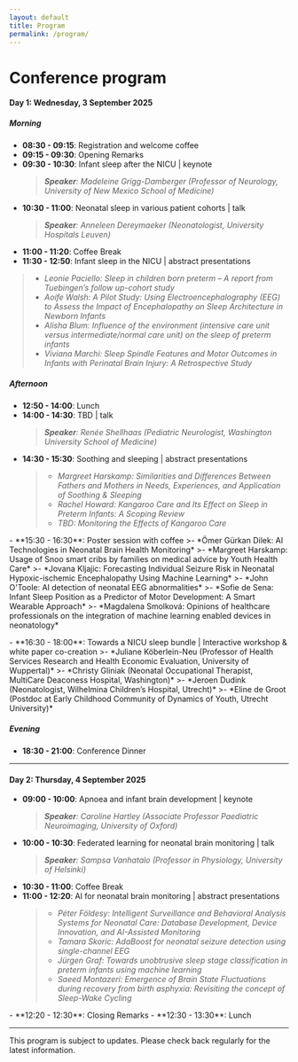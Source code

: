 ```yaml
---
layout: default
title: Program
permalink: /program/
---
```

# Conference program

#### Day 1: Wednesday, 3 September 2025
##### Morning
- **08:30 - 09:15**: Registration and welcome coffee  
- **09:15 - 09:30**: Opening Remarks  
- **09:30 - 10:30**: Infant sleep after the NICU | keynote
  >***Speaker**: Madeleine Grigg-Damberger (Professor of Neurology, University of New Mexico School of Medicine)*  
- **10:30 - 11:00**: Neonatal sleep in various patient cohorts | talk
  >***Speaker**: Anneleen Dereymaeker (Neonatologist, University Hospitals Leuven)* 
- **11:00 - 11:20**: Coffee Break  
- **11:30 - 12:50**: Infant sleep in the NICU | abstract presentations
>- *Leonie Paciello: Sleep in children born preterm – A report from Tuebingen’s follow up-cohort study*
>- *Aoife Walsh: A Pilot Study: Using Electroencephalography (EEG) to Assess the Impact of Encephalopathy on Sleep Architecture in Newborn Infants*
>- *Alisha Blum: Influence of the environment (intensive care unit versus intermediate/normal care unit) on the sleep of preterm infants*
>- *Viviana Marchi: Sleep Spindle Features and Motor Outcomes in Infants with Perinatal Brain Injury: A Retrospective Study*

##### Afternoon
- **12:50 - 14:00**: Lunch  
- **14:00 - 14:30**: TBD | talk
  >***Speaker**: Renée Shellhaas (Pediatric Neurologist, Washington University School of Medicine)*    
- **14:30 - 15:30**: Soothing and sleeping | abstract presentations
  >- *Margreet Harskamp: Similarities and Differences Between Fathers and Mothers in Needs, Experiences, and Application of Soothing & Sleeping*  
  >- *Rachel Howard: Kangaroo Care and Its Effect on Sleep in Preterm Infants: A Scoping Review*
  >- *TBD: Monitoring the Effects of Kangaroo Care*
<!-- Add empty line to prevent overflow of previous line -->
<ul>
  <li style="list-style: none;"></li>  
</ul>
- **15:30 - 16:30**: Poster session with coffee
  >- *Ömer Gürkan Dilek: AI Technologies in Neonatal Brain Health Monitoring*
  >- *Margreet Harskamp: Usage of Snoo smart cribs by families on medical advice by Youth Health Care*
  >- *Jovana Kljajic: Forecasting Individual Seizure Risk in Neonatal Hypoxic-ischemic Encephalopathy Using Machine Learning*
  >- *John O'Toole: AI detection of neonatal EEG abnormalities*
  >- *Sofie de Sena: Infant Sleep Position as a Predictor of Motor Development: A Smart Wearable Approach*
  >- *Magdalena Smolková: Opinions of healthcare professionals on the integration of machine learning enabled devices in neonatology*
<!-- Add empty line to prevent overflow of previous line -->
<ul>
  <li style="list-style: none;"></li>  
</ul>
- **16:30 - 18:00**: Towards a NICU sleep bundle | Interactive workshop & white paper co-creation
  >- *Juliane Köberlein-Neu (Professor of Health Services Research and Health Economic Evaluation, University of Wuppertal)*  
  >- *Christy Gliniak (Neonatal Occupational Therapist, MultiCare Deaconess Hospital, Washington)*  
  >- *Jeroen Dudink (Neonatologist, Wilhelmina Children’s Hospital, Utrecht)*  
  >- *Eline de Groot (Postdoc at Early Childhood Community of Dynamics of Youth, Utrecht University)*  

##### Evening
- **18:30 - 21:00**: Conference Dinner 

---

#### Day 2: Thursday, 4 September 2025

- **09:00 - 10:00**: Apnoea and infant brain development | keynote 
  >***Speaker**: Caroline Hartley (Associate Professor Paediatric Neuroimaging, University of Oxford)*  
- **10:00 - 10:30**: Federated learning for neonatal brain monitoring | talk
  >***Speaker**: Sampsa Vanhatalo (Professor in Physiology, University of Helsinki)*    
- **10:30 - 11:00**: Coffee Break  
- **11:00 - 12:20**: AI for neonatal brain monitoring | abstract presentations
  >- *Péter Földesy: Intelligent Surveillance and Behavioral Analysis Systems for Neonatal Care: Database Development, Device Innovation, and AI-Assisted Monitoring*
  >- *Tamara Skoric: AdaBoost for neonatal seizure detection using single-channel EEG*
  >- *Jürgen Graf: Towards unobtrusive sleep stage classification in preterm infants using machine learning*
  >- *Saeed Montazeri: Emergence of Brain State Fluctuations during recovery from birth asphyxia: Revisiting the concept of Sleep-Wake Cycling*
<!-- Add empty line to prevent overflow of previous line -->
<ul>
  <li style="list-style: none;"></li>  
</ul>
- **12:20 - 12:30**: Closing Remarks  
- **12:30 - 13:30**: Lunch  

---

This program is subject to updates. Please check back regularly for the latest information.
